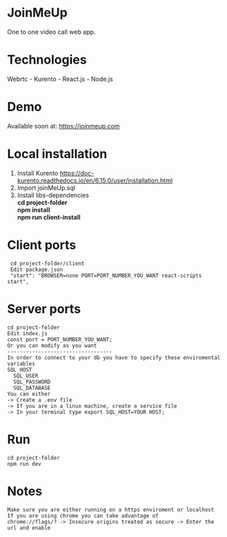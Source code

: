 # JoinMeUp
One to one video call web app.

# Technologies
Webrtc - Kurento - React.js - Node.js

# Demo
Available soon at: https://joinmeup.com

# Local installation
  1. Install Kurento
     https://doc-kurento.readthedocs.io/en/6.15.0/user/installation.html
  2. Import joinMeUp.sql
  3. Install libs-dependencies
     <div><b>cd project-folder</b></div>
     <div><b>npm install</b></div>
     <div><b>npm run client-install</b></div>
     
# Client ports
     cd project-folder/client
     Edit package.json
     "start": "BROWSER=none PORT=PORT_NUMBER_YOU_WANT react-scripts start",
# Server ports
    cd project-folder
    Edit index.js
    const port = PORT_NUMBER_YOU_WANT;
    Or you can modify as you want
    ----------------------------------
    In order to connect to your db you have to specify these enviromental variables
    SQL_HOST
	  SQL_USER
	  SQL_PASSWORD
	  SQL_DATABASE
    You can either
    -> Create a .env file
    -> If you are in a linux machine, create a service file
    -> In your terminal type export SQL_HOST=YOUR HOST;
# Run
    cd project-folder
    npm run dev
# Notes
    Make sure you are either running on a https enviroment or localhost
    If you are using chrome you can take advantage of
    chrome://flags/? -> Insecure origins treated as secure -> Enter the url and enable
    
